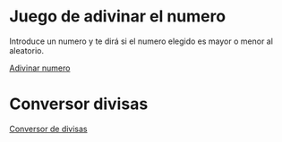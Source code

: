 # Juego de adivinar el numero

Introduce un numero y te dirá si el numero elegido es mayor o menor al aleatorio.

[Adivinar numero](https://github.com/ComandPromt/JS/blob/master/adivinar_numero_js.html)

# Conversor divisas

[Conversor de divisas](https://github.com/ComandPromt/JS/blob/master/conversor_divisas.html)
